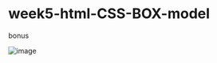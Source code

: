 # week5-html-CSS-BOX-model
bonus

![image](https://user-images.githubusercontent.com/117738625/204258000-3ff34cdf-9127-4459-96dd-6ebea97856e5.png)

